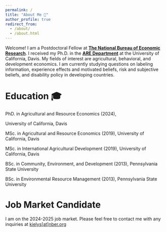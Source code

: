 ```yaml
---
permalink: /
title: "About Me 👋"
author_profile: true
redirect_from: 
  - /about/
  - /about.html
---
```


Welcome! I am a Postdoctoral Fellow at **[The National Bureau of Economic Research](https://www.nber.org/)**.
I received my Ph.D. in the **[ARE Department](https://are.ucdavis.edu/)** at the University of California, Davis.  My fields of interest are agricultural, behavioral, and development economics. I am currently studying questions on labeling information, experience effects and motivated beliefs, risk and subjective beliefs, and disability policy in developing countries.

Education 🎓
=========
PhD. in Agricultural and Resource Economics (2024),
<!--Dissertation: “”
Committee: Kristin Kiesel, Travis Lybbert, Anujit Chakraborty-->
University of California, Davis

MSc. in Agricultural and Resource Economics (2019),
University of California, Davis

MSc. in International Agricultural Development (2019),
University of California, Davis

BSc. in Community, Environment, and Development (2013),
Pennsylvania State University

BSc. in Environmental Resource Management (2013),
Pennsylvania State University

Job Market Candidate
====================
I am on the 2024-2025 job market. Please feel free to contact me with any inquiries at [kielys[at]nber.org](mailto:kielys@nber.org)
